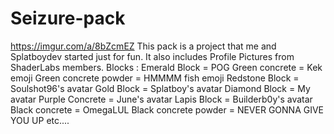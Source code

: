 # Seizure-pack
https://imgur.com/a/8bZcmEZ
This pack is a project that me and Splatboydev started just for fun. It also includes Profile Pictures from ShaderLabs members.
Blocks :
Emerald Block = POG
Green concrete = Kek emoji
Green concrete powder = HMMMM fish emoji
Redstone Block = Soulshot96's avatar
Gold Block = Splatboy's avatar
Diamond Block = My avatar
Purple Concrete = June's avatar
Lapis Block = Builderb0y's  avatar
Black concrete = OmegaLUL
Black concrete powder = NEVER GONNA GIVE YOU UP
etc....
